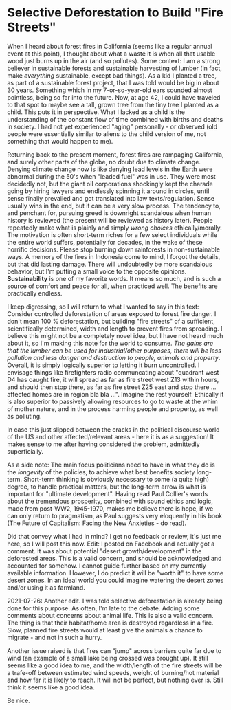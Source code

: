 # Selective Deforestation to Build "Fire Streets"

When I heard about forest fires in California (seems like a regular annual event at this point), I thought about what a waste it is when all that usable wood
just burns up in the air (and so pollutes). Some context: 
I am a strong believer in sustainable forests and sustainable harvesting of lumber (in fact, make _everything_ sustainable, except bad things). As a kid 
I planted a tree, as part of a sustainable forest project, that I was told would be big in about 30
years. Something which in my 7-or-so-year-old ears sounded almost pointless, being so far into the future. Now, at age 42, I could have traveled 
to that spot to maybe see
a tall, grown tree from the tiny tree I planted as a child. This puts it in perspective. What I lacked as a child is the understanding of the constant flow
of time combined with births and deaths in society. I had not yet experienced "aging" personally - or observed (old people were essentially 
similar to aliens to the child version of me, not something that would happen to me).

Returning back to the present moment, forest fires are rampaging California, and surely other parts of the globe,
no doubt due to climate change. Denying climate change now is like denying lead levels in the
Earth were abnormal during the 50's when "leaded fuel" was in use. They were most decidedly not, but the giant oil corporations shockingly kept the 
charade going by hiring lawyers and endlessly spinning it around in circles, until sense finally prevailed and
got translated into law texts/regulation. Sense usually wins in the end, but it can be a very slow process. The
tendency to, and penchant for, pursuing greed is downright scandalous when human history is reviewed (the present will be reviewed as history later). People
repeatedly make what is plainly and simply _wrong choices_ ethically/morally. The motivation is often short-term riches for a few select individuals 
while the entire world suffers, potentially for decades, 
in the wake of these horrific decisions. Please stop burning down rainforests in non-sustainable ways. A memory of the fires in Indonesia come to mind, I forgot
the details, but that did lasting damage. There will undoubtedly be more scandalous behavior, but I'm putting a small voice to 
the opposite opinions. __Sustainability__ is 
one of my favorite words. It means so much, and is such a source of comfort and peace for all, when practiced well. The benefits are practically endless.

I keep digressing, so I will return to what I wanted to say in this text: Consider controlled deforestation of areas exposed to forest fire danger. I don't
mean 100 % deforestation, but building "fire streets" of a sufficient, scientifically determined, width and length to prevent fires from spreading. I believe
this might not be a completely novel idea, but I have not heard much about it, so I'm making this note for the world to consume.
_The gains are that the lumber can be used for industrial/other purposes, there will be less pollution and less danger and
destruction to people, animals and property_. Overall,
it is simply logically superior to letting it burn uncontrolled. I envisage things like firefighters radio communcating about "quadrant west D4
has caught fire, it will spread as far as fire street west Z13 within hours, and should then stop there, as
far as fire street Z25 east and stop there ... affected homes are in region bla bla ...". Imagine
the rest yourself. Ethically it is also superior to passively allowing resources to go to waste at the whim of mother nature, and in the process harming
people and property, as well as polluting.

In case this just slipped between the cracks in the political discourse world of the US and other affected/relevant areas - here it is as a suggestion!
It makes sense to me after having considered the problem, admittedly superficially.

As a side note:
The main focus politicians need to have in what they do is the _longevity_ of the policies, to achieve what best benefits society long-term. Short-term thinking
is obviously necessary to some (a quite high) degree, to handle practical matters, but the long-term arrow is what is important for "ultimate development".
Having read Paul Collier's
words about the tremendous prosperity, combined with sound ethics and logic, made from post-WW2, 1945-1970, makes me believe there 
is hope, if we can only return to pragmatism, as Paul suggests very eloquently in his book (The Future of Capitalism: Facing the New Anxieties - do read).

Did that convey what I had in mind? I get no feedback or review, it's just me here, so I will post this now. Edit: I posted on Facebook and actually 
got a comment. It was 
about potential "desert growth/development" in the deforested areas. This is a valid concern, and should be acknowledged and accounted for somehow. I cannot
guide further based on my currently available information. However, I do predict it will be "worth it" to have some desert zones. In an ideal world you could
imagine watering the desert zones and/or using it as farmland.

2021-07-26: Another edit. I was told selective deforestation is already being done for this purpose. As often, I'm late to the debate.
Adding some comments about concerns about animal life. This is also a valid concern. The thing is that their habitat/home area is
destroyed regardless in a fire. Slow, planned fire streets would at least give the animals a chance to migrate - and not in such a hurry.

Another issue raised is that fires can "jump" across barriers quite far due to wind (an example of a small lake being crossed was brought up).
It still seems like a good idea to me, and the width/length of the
fire streets will be a trafe-off between estimated wind speeds, weight of burning/hot material and how far it is likely to reach. It will not be perfect,
but nothing ever is. Still think it seems like a good idea.

Be nice.
